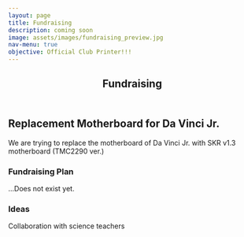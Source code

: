 ```yaml
---
layout: page
title: Fundraising
description: coming soon
image: assets/images/fundraising_preview.jpg
nav-menu: true
objective: Official Club Printer!!!
---
```


<!-- Main -->
<div id="main" class="alt">

<!-- One -->
<section id="one">
	<div class="inner">
		<header class="major">
			<h1>Fundraising</h1>
		</header>

<!-- Content -->
<h2 id="content">Replacement Motherboard for Da Vinci Jr.</h2>
<p>We are trying to replace the motherboard of Da Vinci Jr. with SKR v1.3 motherboard (TMC2290 ver.)</p>
<div class="row">
	<div class="6u 12u$(small)">
		<h3>Fundraising Plan</h3>
		<p>...Does not exist yet.</p>
	</div>
	<div class="6u$ 12u$(small)">
		<h3>Ideas</h3>
		<p>Collaboration with science teachers</p>
	</div>
</div>

